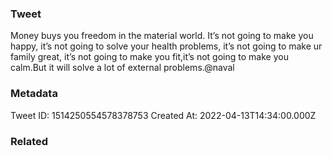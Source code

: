 ### Tweet
Money buys you freedom in the material world. It’s not going to make you happy, it’s not going to solve your health problems, it’s not going to make ur family great, it’s not going to make you fit,it’s not going to make you calm.But it will solve a lot of external problems.@naval

### Metadata
Tweet ID: 1514250554578378753
Created At: 2022-04-13T14:34:00.000Z

### Related

